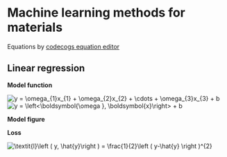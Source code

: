 # Machine learning methods for materials
Equations by [codecogs equation editor](https://latex.codecogs.com/)
## Linear regression

**Model function**
  
<img src="https://latex.codecogs.com/svg.image?y&space;=&space;\omega_{1}x_{1}&space;&plus;&space;\omega_{2}x_{2}&space;&plus;&space;\cdots&space;&plus;&space;\omega_{3}x_{3}&space;&plus;&space;b" title="y = \omega_{1}x_{1} + \omega_{2}x_{2} + \cdots + \omega_{3}x_{3} + b" />
    
<img src="https://latex.codecogs.com/svg.image?y&space;=&space;\left<\boldsymbol{\omega&space;},&space;\boldsymbol{x}\right>&space;&plus;&space;b" title="y = \left<\boldsymbol{\omega }, \boldsymbol{x}\right> + b" />

**Model figure**

**Loss**

<img src="https://latex.codecogs.com/svg.image?\textit{l}\left&space;(&space;y,&space;\hat{y}\right&space;)&space;=&space;\frac{1}{2}\left&space;(&space;y-\hat{y}&space;\right&space;)^{2}" title="\textit{l}\left ( y, \hat{y}\right ) = \frac{1}{2}\left ( y-\hat{y} \right )^{2}" />



